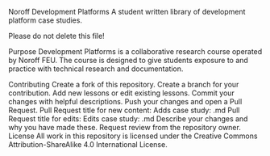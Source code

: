 Noroff Development Platforms
A student written library of development platform case studies.

Please do not delete this file!

Purpose
Development Platforms is a collaborative research course operated by Noroff FEU. The course is designed to give students exposure to and practice with technical research and documentation.

Contributing
Create a fork of this repository.
Create a branch for your contribution.
Add new lessons or edit existing lessons.
Commit your changes with helpful descriptions.
Push your changes and open a Pull Request.
Pull Request title for new content: Adds case study: <name>.md
Pull Request title for edits: Edits case study: <name>.md
Describe your changes and why you have made these.
Request review from the repository owner.
License
All work in this repository is licensed under the Creative Commons Attribution-ShareAlike 4.0 International License.
